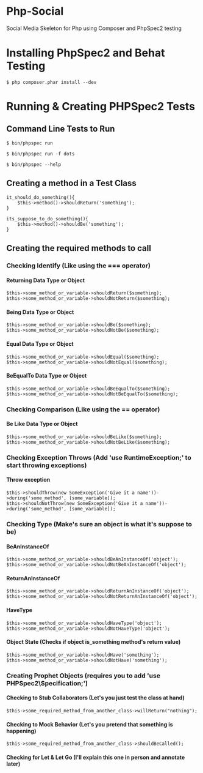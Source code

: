 Php-Social
==========

Social Media Skeleton for Php using Composer and PhpSpec2 testing

# Installing PhpSpec2 and Behat Testing

```
$ php composer.phar install --dev
```

# Running & Creating PHPSpec2 Tests

## Command Line Tests to Run

`$ bin/phpspec run`

`$ bin/phpspec run -f dots`

`$ bin/phpspec --help`

## Creating a method in a Test Class

```
it_should_do_something(){
	$this->method()->shouldReturn('something');
}

its_suppose_to_do_something(){
	$this->method()->shouldBe('something');
}
```

## Creating the required methods to call

### Checking Identify (Like using the === operator)

#### Returning Data Type or Object
```
$this->some_method_or_variable->shouldReturn($something);
$this->some_method_or_variable->shouldNotReturn($something);
```

#### Being Data Type or Object
```
$this->some_method_or_variable->shouldBe($something);
$this->some_method_or_variable->shouldNotBe($something);
```

#### Equal Data Type or Object
```
$this->some_method_or_variable->shouldEqual($something);
$this->some_method_or_variable->shouldNotEqual($something);
```

#### BeEqualTo Data Type or Object
```
$this->some_method_or_variable->shouldBeEqualTo($something);
$this->some_method_or_variable->shouldNotBeEqualTo($something);
```

### Checking Comparison (Like using the == operator)

#### Be Like Data Type or Object
```
$this->some_method_or_variable->shouldBeLike($something);
$this->some_method_or_variable->shouldNotBeLike($something);
```

### Checking Exception Throws (Add 'use RuntimeException;' to start throwing exceptions)

#### Throw exception
```
$this->shouldThrow(new SomeException('Give it a name'))->during('some_method', [some_variable]);
$this->shouldNotThrow(new SomeException('Give it a name'))->during('some_method', [some_variable]);
```

### Checking Type (Make's sure an object is what it's suppose to be)

#### BeAnInstanceOf
```
$this->some_method_or_variable->shouldBeAnInstanceOf('object');
$this->some_method_or_variable->shouldNotBeAnInstanceOf('object');
```
#### ReturnAnInstanceOf
```
$this->some_method_or_variable->shouldReturnAnInstanceOf('object');
$this->some_method_or_variable->shouldNotReturnAnInstanceOf('object');
```
#### HaveType
```
$this->some_method_or_variable->shouldHaveType('object');
$this->some_method_or_variable->shouldNotHaveType('object');
```

#### Object State (Checks if object is_something method's return value)
```
$this->some_method_or_variable->shouldHave('something');
$this->some_method_or_variable->shouldNotHave('something');
```

### Creating Prophet Objects (requires you to add 'use PHPSpec2\Specification;')

#### Checking to Stub Collaborators (Let's you just test the class at hand)

`$this->some_required_method_from_another_class->willReturn("nothing");`

#### Checking to Mock Behavior (Let's you pretend that something is happening)
`$this->some_required_method_from_another_class->shouldBeCalled();`

#### Checking for Let & Let Go (I'll explain this one in person and annotate later)

